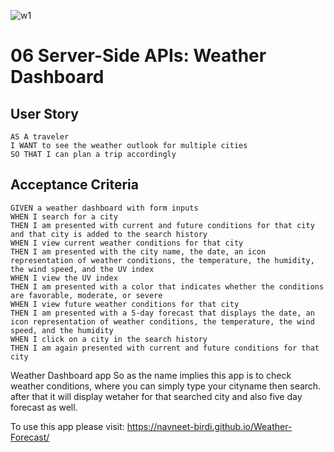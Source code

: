 ![w1](https://user-images.githubusercontent.com/103732777/175492793-fe6c875d-6dfa-4387-9613-3b9c3dbbe58d.png)
# 06 Server-Side APIs: Weather Dashboard
## User Story

```
AS A traveler
I WANT to see the weather outlook for multiple cities
SO THAT I can plan a trip accordingly
```

## Acceptance Criteria

```
GIVEN a weather dashboard with form inputs
WHEN I search for a city
THEN I am presented with current and future conditions for that city and that city is added to the search history
WHEN I view current weather conditions for that city
THEN I am presented with the city name, the date, an icon representation of weather conditions, the temperature, the humidity, the wind speed, and the UV index
WHEN I view the UV index
THEN I am presented with a color that indicates whether the conditions are favorable, moderate, or severe
WHEN I view future weather conditions for that city
THEN I am presented with a 5-day forecast that displays the date, an icon representation of weather conditions, the temperature, the wind speed, and the humidity
WHEN I click on a city in the search history
THEN I am again presented with current and future conditions for that city
```


Weather Dashboard app
So as the name implies this app is to check weather conditions, where you can simply type your cityname then search. after that it will display wetaher for that searched city and also five day forecast as well.


To use this app please visit: https://navneet-birdi.github.io/Weather-Forecast/
